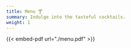 ```yaml
---
title: Menu 🍸
summary: Indulge into the tasteful cocktails.
weight: 1
---
```


{{< embed-pdf url="./menu.pdf" >}}
